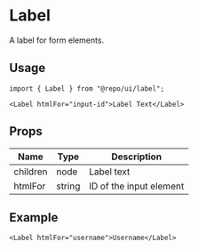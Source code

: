 # Label

A label for form elements.

## Usage

```tsx
import { Label } from "@repo/ui/label";

<Label htmlFor="input-id">Label Text</Label>
```

## Props

| Name     | Type     | Description                  |
|----------|----------|------------------------------|
| children | node     | Label text                   |
| htmlFor  | string   | ID of the input element      |

## Example

```tsx
<Label htmlFor="username">Username</Label>
```
